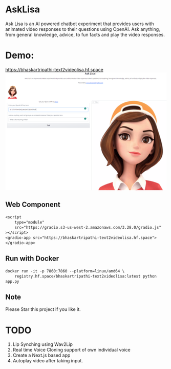 # AskLisa
Ask Lisa is an AI powered chatbot experiment that provides users with animated video responses to their questions using OpenAI. Ask anything, from general knowledge, advice, to fun facts and play the video responses.

# Demo:
https://bhaskartripathi-text2videolisa.hf.space
[![Output image](Asklisa.png)](https://bhaskartripathi-text2videolisa.hf.space)

## Web Component
```
<script
	type="module"
	src="https://gradio.s3-us-west-2.amazonaws.com/3.28.0/gradio.js"
></script>
<gradio-app src="https://bhaskartripathi-text2videolisa.hf.space"></gradio-app>
```
## Run with Docker
```
docker run -it -p 7860:7860 --platform=linux/amd64 \
	registry.hf.space/bhaskartripathi-text2videolisa:latest python app.py
  ```
## Note
Please Star this project if you like it.

# TODO
1. Lip Synching using Wav2Lip
2. Real time Voice Cloning support of own individual voice
3. Create a Next.js based app
4. Autoplay video after taking input.
